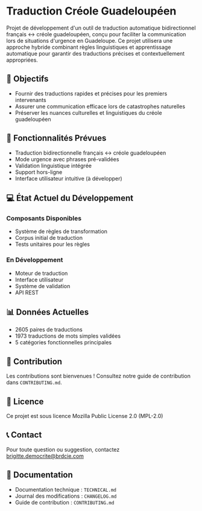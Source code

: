 # Traduction Créole Guadeloupéen

Projet de développement d'un outil de traduction automatique bidirectionnel français ↔ créole guadeloupéen, conçu pour faciliter la communication lors de situations d'urgence en Guadeloupe. Ce projet utilisera une approche hybride combinant règles linguistiques et apprentissage automatique pour garantir des traductions précises et contextuellement appropriées.

## 🎯 Objectifs
- Fournir des traductions rapides et précises pour les premiers intervenants
- Assurer une communication efficace lors de catastrophes naturelles
- Préserver les nuances culturelles et linguistiques du créole guadeloupéen

## 🚀 Fonctionnalités Prévues
- Traduction bidirectionnelle français ↔ créole guadeloupéen
- Mode urgence avec phrases pré-validées
- Validation linguistique intégrée
- Support hors-ligne
- Interface utilisateur intuitive (à développer)

## 💻 État Actuel du Développement

### Composants Disponibles
- Système de règles de transformation
- Corpus initial de traduction
- Tests unitaires pour les règles

### En Développement
- Moteur de traduction
- Interface utilisateur
- Système de validation
- API REST

## 📊 Données Actuelles
- 2605 paires de traductions
- 1973 traductions de mots simples validées
- 5 catégories fonctionnelles principales

## 🤝 Contribution
Les contributions sont bienvenues ! Consultez notre guide de contribution dans `CONTRIBUTING.md`.

## 📜 Licence
Ce projet est sous licence Mozilla Public License 2.0 (MPL-2.0)

## 📞 Contact
Pour toute question ou suggestion, contactez brigitte.democrite@brdcie.com

## 🔗 Documentation
- Documentation technique : `TECHNICAL.md`
- Journal des modifications : `CHANGELOG.md`
- Guide de contribution : `CONTRIBUTING.md`